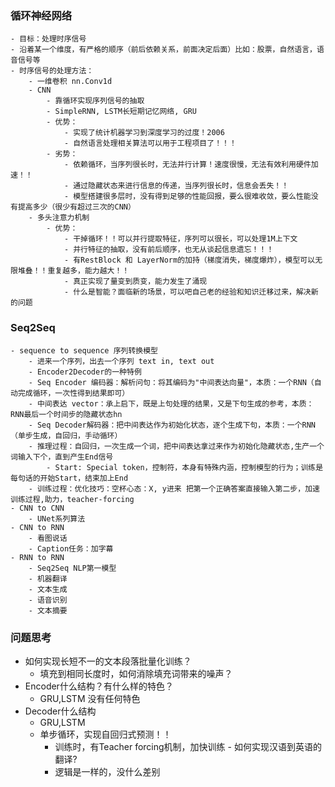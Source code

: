 ### 循环神经网络
    - 目标：处理时序信号
    - 沿着某一个维度，有严格的顺序（前后依赖关系，前面决定后面）比如：股票，自然语言，语音信号等
    - 时序信号的处理方法：
        - 一维卷积 nn.Conv1d
        - CNN
            - 靠循环实现序列信号的抽取
            - SimpleRNN, LSTM长短期记忆网络, GRU
            - 优势：
                - 实现了统计机器学习到深度学习的过度！2006
                - 自然语言处理相关算法可以用于工程项目了！！！
            - 劣势：
                - 依赖循环，当序列很长时，无法并行计算！速度很慢，无法有效利用硬件加速！！
                - 通过隐藏状态来进行信息的传递，当序列很长时，信息会丢失！！
                - 模型搭建很多层时，没有得到足够的性能回报，要么很难收敛，要么性能没有提高多少（很少有超过三次的CNN）
        - 多头注意力机制
            - 优势：
                - 干掉循环！！可以并行提取特征，序列可以很长，可以处理1M上下文
                - 并行特征的抽取，没有前后顺序，也无从谈起信息遗忘！！！
                - 有RestBlock 和 LayerNorm的加持（梯度消失，梯度爆炸），模型可以无限堆叠！！重复越多，能力越大！！
                - 真正实现了量变到质变，能力发生了涌现
                - 什么是智能？面临新的场景，可以吧自己老的经验和知识迁移过来，解决新的问题
### Seq2Seq
    - sequence to sequence 序列转换模型
        - 进来一个序列，出去一个序列 text in, text out
        - Encoder2Decoder的一种特例
        - Seq Encoder 编码器：解析问句：将其编码为"中间表达向量"，本质：一个RNN（自动完成循环，一次性得到结果即可）
        - 中间表达 vector：承上启下，既是上句处理的结果，又是下句生成的参考，本质：RNN最后一个时间步的隐藏状态hn
        - Seq Decoder解码器：把中间表达作为初始化状态，逐个生成下句，本质：一个RNN（单步生成，自回归，手动循环）
        - 推理过程：自回归，一次生成一个词，把中间表达拿过来作为初始化隐藏状态,生产一个词输入下个，直到产生End信号
            - Start: Special token，控制符，本身有特殊内涵，控制模型的行为；训练是每句话的开始Start，结束加上End
        - 训练过程：优化技巧：空杯心态：X, y进来 把第一个正确答案直接输入第二步，加速训练过程,助力，teacher-forcing
    - CNN to CNN
        - UNet系列算法
    - CNN to RNN
        - 看图说话
        - Caption任务：加字幕
    - RNN to RNN
        - Seq2Seq NLP第一模型
        - 机器翻译
        - 文本生成
        - 语音识别
        - 文本摘要
### 问题思考
   - 如何实现长短不一的文本段落批量化训练？
     - 填充到相同长度时，如何消除填充词带来的噪声？
   - Encoder什么结构？有什么样的特色？
     - GRU,LSTM 没有任何特色
   - Decoder什么结构
     - GRU,LSTM 
     - 单步循环，实现自回归式预测！！
       - 训练时，有Teacher forcing机制，加快训练
    - 如何实现汉语到英语的翻译?
       - 逻辑是一样的，没什么差别